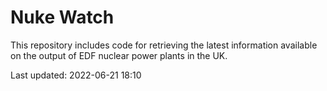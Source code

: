 # Nuke Watch

This repository includes code for retrieving the latest information available on the output of EDF nuclear power plants in the UK.

Last updated: 2022-06-21 18:10